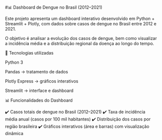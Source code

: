#📊 Dashboard de Dengue no Brasil (2012–2021)

Este projeto apresenta um dashboard interativo desenvolvido em Python + Streamlit + Plotly, com dados sobre casos de dengue no Brasil entre 2012 e 2021.

O objetivo é analisar a evolução dos casos de dengue, bem como visualizar a incidência média e a distribuição regional da doença ao longo do tempo.

🚀 Tecnologias utilizadas

Python 3

Pandas
 → tratamento de dados

Plotly Express
 → gráficos interativos

Streamlit
 → interface e dashboard

📊 Funcionalidades do Dashboard

✔️ Casos totais de dengue no Brasil (2012–2021)
✔️ Taxa de incidência média anual (casos por 100 mil habitantes)
✔️ Distribuição dos casos por região brasileira
✔️ Gráficos interativos (área e barras) com visualização dinâmica
